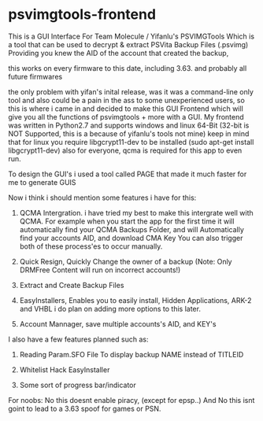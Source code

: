 # psvimgtools-frontend
This is a GUI Interface For Team Molecule / Yifanlu's PSVIMGTools 
Which is a tool that can be used to decrypt & extract PSVita Backup Files (.psvimg) Providing you knew the AID of the account that created the backup, 

this works on every firmware to this date, including 3.63. and probably all future firmwares

the only problem with yifan's inital release, was it was a command-line only tool and also could be a pain in the ass to some unexperienced users, so this is where i came in and decided to make this GUI Frontend which will give you all the functions of psvimgtools + more with a GUI. My frontend was written in Python2.7 and supports windows and linux 64-Bit 
(32-bit is NOT Supported, this is a because of yifanlu's tools not mine) keep in mind that for linux you require libgcrypt11-dev to be installed (sudo apt-get install libgcrypt11-dev) also for everyone, qcma is required for this app to even run.

To design the GUI's i used a tool called PAGE that made it much faster for me to generate GUIS

Now i think i should mention some features i have for this:

1. QCMA Intergration. i have tried my best to make this intergrate well with QCMA. For example when you start the app for the first time it will automatically find your QCMA Backups Folder, and will Automatically find your accounts AID, and download CMA Key You can also trigger both of these process'es to occur manually.

2. Quick Resign, Quickly Change the owner of a backup (Note: Only DRMFree Content will run on incorrect accounts!)

3. Extract and Create Backup Files

4. EasyInstallers, Enables you to easily install, Hidden Applications, ARK-2 and VHBL i do plan on adding more options to this later.

5. Account Mannager, save multiple accounts's AID, and KEY's

I also have a few features planned such as:

1. Reading Param.SFO File To display backup NAME instead of TITLEID

2. Whitelist Hack EasyInstaller

3. Some sort of progress bar/indicator


For noobs: No this doesnt enable piracy, (except for epsp..) And No this isnt goint to lead to a 3.63 spoof for games or PSN.

